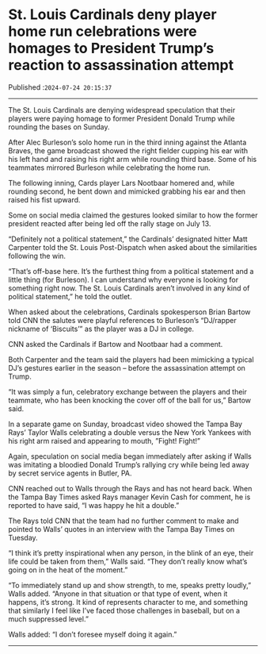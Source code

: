 # St. Louis Cardinals deny player home run celebrations were homages to President Trump’s reaction to assassination attempt

Published :`2024-07-24 20:15:37`

---

The St. Louis Cardinals are denying widespread speculation that their players were paying homage to former President Donald Trump while rounding the bases on Sunday.

After Alec Burleson’s solo home run in the third inning against the Atlanta Braves, the game broadcast showed the right fielder cupping his ear with his left hand and raising his right arm while rounding third base. Some of his teammates mirrored Burleson while celebrating the home run.

The following inning, Cards player Lars Nootbaar homered and, while rounding second, he bent down and mimicked grabbing his ear and then raised his fist upward.

Some on social media claimed the gestures looked similar to how the former president reacted after being led off the rally stage on July 13.

“Definitely not a political statement,” the Cardinals’ designated hitter Matt Carpenter told the St. Louis Post-Dispatch when asked about the similarities following the win.

“That’s off-base here. It’s the furthest thing from a political statement and a little thing (for Burleson). I can understand why everyone is looking for something right now. The St. Louis Cardinals aren’t involved in any kind of political statement,” he told the outlet.

When asked about the celebrations, Cardinals spokesperson Brian Bartow told CNN the salutes were playful references to Burleson’s “DJ/rapper nickname of ‘Biscuits’” as the player was a DJ in college.

CNN asked the Cardinals if Bartow and Nootbaar had a comment.

Both Carpenter and the team said the players had been mimicking a typical DJ’s gestures earlier in the season – before the assassination attempt on Trump.

“It was simply a fun, celebratory exchange between the players and their teammate, who has been knocking the cover off of the ball for us,” Bartow said.

In a separate game on Sunday, broadcast video showed the Tampa Bay Rays’ Taylor Walls celebrating a double versus the New York Yankees with his right arm raised and appearing to mouth, ”Fight! Fight!”

Again, speculation on social media began immediately after asking if Walls was imitating a bloodied Donald Trump’s rallying cry while being led away by secret service agents in Butler, PA.

CNN reached out to Walls through the Rays and has not heard back. When the Tampa Bay Times asked Rays manager Kevin Cash for comment, he is reported to have said, “I was happy he hit a double.”

The Rays told CNN that the team had no further comment to make and pointed to Walls’ quotes in an interview with the Tampa Bay Times on Tuesday.

“I think it’s pretty inspirational when any person, in the blink of an eye, their life could be taken from them,” Walls said. “They don’t really know what’s going on in the heat of the moment.”

“To immediately stand up and show strength, to me, speaks pretty loudly,” Walls added. “Anyone in that situation or that type of event, when it happens, it’s strong. It kind of represents character to me, and something that similarly I feel like I’ve faced those challenges in baseball, but on a much suppressed level.”

Walls added: “I don’t foresee myself doing it again.”

---

